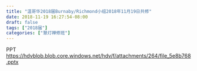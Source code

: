 ```yaml
---
title: "温哥华2018届Burnaby/Richmond小组2018年11月19日共修"
date: 2018-11-19 16:27:54-08:00
draft: false
tags: ["2018届"]
categories: ["慧灯禅修班"]
---
```

PPT
 https://hdvblob.blob.core.windows.net/hdv/f/attachments/264/file_5e8b768.pptx

